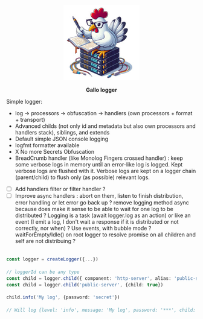<p align="center">
    <img height="200" src="logo_w200.jpeg">
  <p align="center"><strong>Gallo logger</strong></p>
</p>

Simple logger:
- log -> processors -> obfuscation -> handlers (own processors + format + transport)
- Advanced childs (not only id and metadata but also own processors and handlers stack), siblings, and extends
- Default simple JSON console logging
- logfmt formatter available
- X No more Secrets Obfuscation
- BreadCrumb handler (like Monolog Fingers crossed handler) : keep some verbose logs in memory until an error-like log is logged. Kept verbose logs are flushed with it. Verbose logs are kept on a logger chain (parent/child) to flush only (as possible) relevant logs.
- [ ] Add handlers filter or filter handler ?
- [ ] Improve async handlers : abort on them, listen to finish distribution, error handling or let error go back up ? remove logging method async because does make it sense to be able to wait for one log to be distributed ? Logging is a task (await logger.log as an action) or like an event (I emit a log, I don't wait a response if it is distributed or not correctly, nor when) ? Use events, with bubble mode ? waitForEmpty/Idle() on root logger to resolve promise on all children and self are not distribuing ?

```typescript

const logger = createLogger({...})

// loggerId can be any type
const child = logger.child({ component: 'http-server', alias: 'public-server' })
const child = logger.child('public-server', {child: true})

child.info('My log', {password: 'secret'})

// Will log {level: 'info', message: 'My log', password: '***', child: true, timestamp: '(date)', logger: 'public-server'}

```